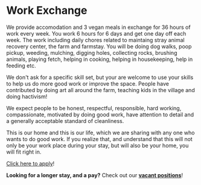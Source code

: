 <!--

Title: Work Exchange

-->

Work Exchange
=========

We provide accomodation and 3 vegan meals in exchange for 36 hours of work every week. You work 6 hours for 6 days and get one day off each week. The work including daily chores related to maintaing stray animal recovery center, the farm and farmstay. You will be doing dog walks, poop pickup, weeding, mulching, digging holes, collecting rocks, brushing animals, playing fetch, helping in cooking, helping in housekeeping, help in feeding etc.

We don't ask for a specific skill set, but your are welcome to use your skills to help us do more good work or improve the space. People have contributed by doing art all around the farm, teaching kids in the village and doing hactivism!

We expect people to be honest, respectful, responsible, hard working, compassionate, motivated by doing good work, have attention to detail and a generally acceptable standard of cleanliness.

This is our home and this is our life, which we are sharing with any one who wants to do good work. If you realize that, and understand that this will not only be your work place during your stay, but will also be your home, you will fit right in.

[Click here to apply](https://goo.gl/9kJYdv)!

**Looking for a longer stay, and a pay?** Check out our [**vacant positions**](/?p=positions)!
